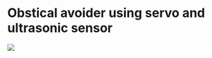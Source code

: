 # Obstical avoider using servo and ultrasonic sensor


[![](http://img.youtube.com/vi/tlfh6RrIWUo/0.jpg)](https://www.youtube.com/watch?v=tlfh6RrIWUo "")

